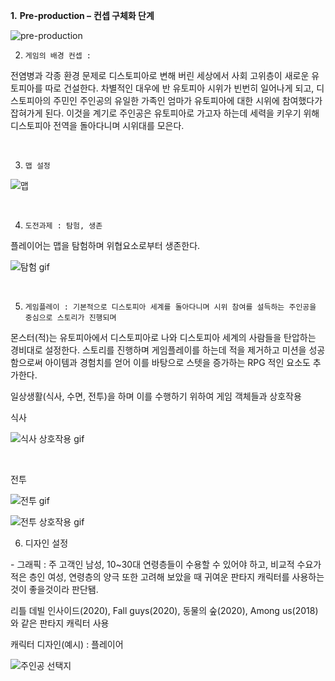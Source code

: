 **1.** **Pre-production –** **컨셉 구체화 단계** 

![pre-production](https://user-images.githubusercontent.com/71045957/96707329-b2dfbf80-13d2-11eb-833d-112a3d876724.png)

   

2.     게임의 배경 컨셉 :

전염병과 각종 환경 문제로 디스토피아로 변해 버린 세상에서 사회 고위층이 새로운 유토피아를 따로 건설한다. 차별적인 대우에 반 유토피아 시위가 빈번히 일어나게 되고, 디스토피아의 주민인 주인공의 유일한 가족인 엄마가 유토피아에 대한 시위에 참여했다가 잡혀가게 된다. 이것을 계기로 주인공은 유토피아로 가고자 하는데 세력을 키우기 위해 디스토피아 전역을 돌아다니며 시위대를 모은다.

<br/>

3.     맵 설정

![맵](https://user-images.githubusercontent.com/71045957/98505321-443ca600-229c-11eb-9acf-a5cbc09052b1.png)

<br/>

4.     도전과제 : 탐험, 생존

플레이어는 맵을 탐험하며 위협요소로부터 생존한다.    

![탐험 gif](https://user-images.githubusercontent.com/71045957/96707113-6a280680-13d2-11eb-9b79-45b0e0f2567c.gif)

<br/>

5.     게임플레이 : 기본적으로 디스토피아 세계를 돌아다니며 시위 참여를 설득하는 주인공을 중심으로 스토리가 진행되며 
몬스터(적)는 유토피아에서 디스토피아로 나와 디스토피아 세계의 사람들을 탄압하는 경비대로 설정한다.
스토리를 진행하며 게임플레이를 하는데 적을 제거하고 미션을 성공함으로써 아이템과 경험치를 얻어 이를 바탕으로 스텟을 증가하는 RPG 적인 요소도 추가한다.


일상생활(식사, 수면, 전투)을 하며 이를 수행하기 위하여 게임 객체들과 상호작용

식사

![식사 상호작용 gif](https://user-images.githubusercontent.com/71045957/96707162-79a74f80-13d2-11eb-9f07-f45842d36cce.gif)

​    

전투

![전투 gif](https://user-images.githubusercontent.com/71045957/96707194-83c94e00-13d2-11eb-8efd-60d31f6631c0.gif)



![전투 상호작용 gif](https://user-images.githubusercontent.com/71045957/96707219-8af05c00-13d2-11eb-93ad-b6197da56f07.gif)



6.  디자인 설정

\-    그래픽 : 주 고객인 남성, 10~30대 연령층들이 수용할 수 있어야 하고,
비교적 수요가 적은 층인 여성, 연령층의 양극 또한 고려해 보았을 때 귀여운 판타지 캐릭터를 사용하는 것이 좋을것이라 판단됌.

리틀 데빌 인사이드(2020), Fall guys(2020), 동물의 숲(2020), Among us(2018)와 같은 판타지 캐릭터 사용   



캐릭터 디자인(예시) : 플레이어

![주인공 선택지](https://user-images.githubusercontent.com/71045957/96707243-93489700-13d2-11eb-8d8d-9352f828f8f0.png)


